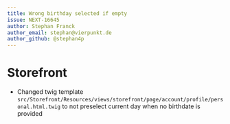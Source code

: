 ```yaml
---
title: Wrong birthday selected if empty
issue: NEXT-16645
author: Stephan Franck
author_email: stephan@vierpunkt.de
author_github: @stephan4p
---
```

# Storefront
* Changed twig template `src/Storefront/Resources/views/storefront/page/account/profile/personal.html.twig` to not preselect current day when no birthdate is provided
